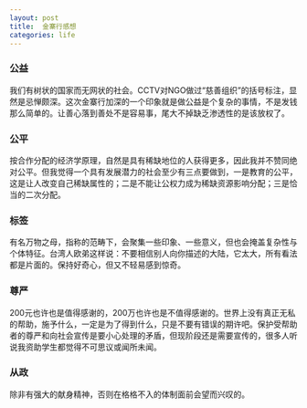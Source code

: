```yaml
---
layout: post
title:  金寨行感想
categories: life
---
```


### 公益

我们有树状的国家而无网状的社会。CCTV对NGO做过“慈善组织”的括号标注，显然是忌惮颇深。这次金寨行加深的一个印象就是做公益是个复杂的事情，不是发钱那么简单的。让善心落到善处不是容易事，尾大不掉缺乏渗透性的是该放权了。

### 公平

按合作分配的经济学原理，自然是具有稀缺地位的人获得更多，因此我并不赞同绝对公平。但我觉得一个具有发展潜力的社会至少有三点要做到，一是教育的公平，这是让人改变自己稀缺属性的；二是不能让公权力成为稀缺资源影响分配；三是恰当的二次分配。

### 标签

有名万物之母，指称的范畴下，会聚集一些印象、一些意义，但也会掩盖复杂性与个体特征。台湾人欧弟这样说：不要相信别人向你描述的大陆，它太大，所有看法都是片面的。保持好奇心，但又不轻易感到惊奇。

### 尊严

200元也许也是值得感谢的，200万也许也是不值得感谢的。世界上没有真正无私的帮助，施予什么，一定是为了得到什么，只是不要有错误的期许吧。保护受帮助者的尊严和向社会宣传是要小心处理的矛盾，但现阶段还是需要宣传的，很多人听说我资助学生都觉得不可思议或闻所未闻。

### 从政

除非有强大的献身精神，否则在格格不入的体制面前会望而兴叹的。